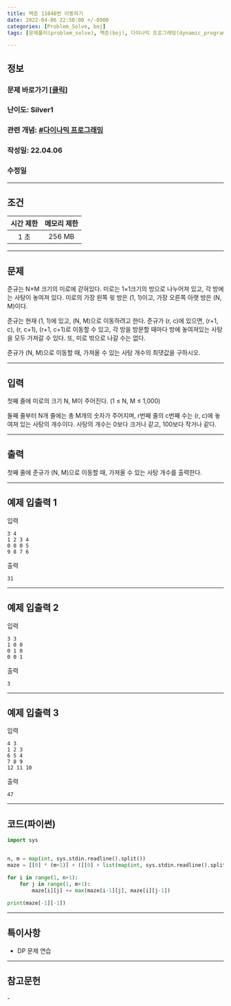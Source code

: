 ```yaml
---
title: 백준 11048번 이동하기
date: 2022-04-06 22:50:00 +/-0900
categories: [Problem_Solve, boj]
tags: [문제풀이(problem_solve), 백준(boj), 다이나믹 프로그래밍(dynamic_programming)]

---
```

## 정보
### 문제 바로가기 [[클릭](https://www.acmicpc.net/problem/11048)]
### 난이도: Silver1
### 관련 개념: [#다이나믹 프로그래밍](https://www.acmicpc.net/problemset?sort=ac_desc&algo=33)
### 작성일: 22.04.06
### 수정일

---
## 조건

시간 제한|메모리 제한
:---:|:---:
1 초|256 MB

---
## 문제
준규는 N×M 크기의 미로에 갇혀있다. 미로는 1×1크기의 방으로 나누어져 있고, 각 방에는 사탕이 놓여져 있다. 미로의 가장 왼쪽 윗 방은 (1, 1)이고, 가장 오른쪽 아랫 방은 (N, M)이다.

준규는 현재 (1, 1)에 있고, (N, M)으로 이동하려고 한다. 준규가 (r, c)에 있으면, (r+1, c), (r, c+1), (r+1, c+1)로 이동할 수 있고, 각 방을 방문할 때마다 방에 놓여져있는 사탕을 모두 가져갈 수 있다. 또, 미로 밖으로 나갈 수는 없다.

준규가 (N, M)으로 이동할 때, 가져올 수 있는 사탕 개수의 최댓값을 구하시오.

---
## 입력
첫째 줄에 미로의 크기 N, M이 주어진다. (1 ≤ N, M ≤ 1,000)

둘째 줄부터 N개 줄에는 총 M개의 숫자가 주어지며, r번째 줄의 c번째 수는 (r, c)에 놓여져 있는 사탕의 개수이다. 사탕의 개수는 0보다 크거나 같고, 100보다 작거나 같다.

---
## 출력
첫째 줄에 준규가 (N, M)으로 이동할 때, 가져올 수 있는 사탕 개수를 출력한다.

---
## 예제 입출력 1
입력
```
3 4
1 2 3 4
0 0 0 5
9 8 7 6
```

출력
```
31
```

---
## 예제 입출력 2
입력
```
3 3
1 0 0
0 1 0
0 0 1
```

출력
```
3
```

---
## 예제 입출력 3
입력
```
4 3
1 2 3
6 5 4
7 8 9
12 11 10
```

출력
```
47
```

---
## 코드(파이썬)
```python
import sys


n, m = map(int, sys.stdin.readline().split())
maze = [[0] * (m+1)] + ([[0] + list(map(int, sys.stdin.readline().split())) for _ in range(n)])

for i in range(1, n+1):
    for j in range(1, m+1):
        maze[i][j] += max(maze[i-1][j], maze[i][j-1])
    
print(maze[-1][-1])

```

---
## 특이사항
- DP 문제 연습

---
## 참고문헌
\- 
